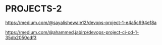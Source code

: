 # PROJECTS-2

https://medium.com/@sayalishewale12/devops-project-1-e4a5c994e18a


https://medium.com/@ahammed.jabirp/devops-project-ci-cd-1-35db2050cdf3
